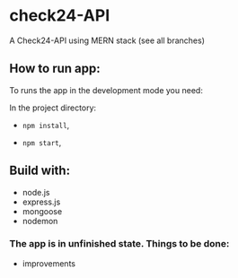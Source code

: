 # check24-API

A Check24-API using MERN stack (see all branches)

## How to run app:

To runs the app in the development mode you need:

In the project directory:

- `npm install`, 

- `npm start`,

## Build with:

- node.js 
- express.js
- mongoose
- nodemon

### The app is in unfinished state. Things to be done:

- improvements
